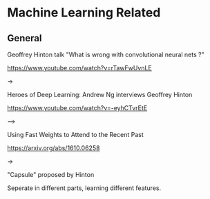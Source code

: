 # Machine Learning Related

## General

Geoffrey Hinton talk "What is wrong with convolutional neural nets ?"

https://www.youtube.com/watch?v=rTawFwUvnLE

->

Heroes of Deep Learning: Andrew Ng interviews Geoffrey Hinton

https://www.youtube.com/watch?v=-eyhCTvrEtE

-->

Using Fast Weights to Attend to the Recent Past

https://arxiv.org/abs/1610.06258

->

"Capsule" proposed by Hinton

Seperate in different parts, learning different features.